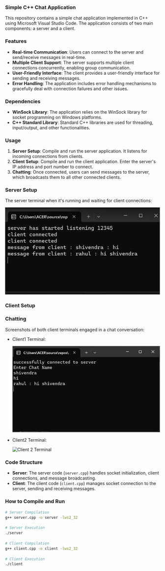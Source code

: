 ### Simple C++ Chat Application

This repository contains a simple chat application implemented in C++ using Microsoft Visual Studio Code. The application consists of two main components: a server and a client.

### Features

- **Real-time Communication**: Users can connect to the server and send/receive messages in real-time.
- **Multiple Client Support**: The server supports multiple client connections concurrently, enabling group communication.
- **User-Friendly Interface**: The client provides a user-friendly interface for sending and receiving messages.
- **Error Handling**: The application includes error handling mechanisms to gracefully deal with connection failures and other issues.

### Dependencies

- **WinSock Library**: The application relies on the WinSock library for socket programming on Windows platforms.
- **C++ Standard Library**: Standard C++ libraries are used for threading, input/output, and other functionalities.

### Usage

1. **Server Setup**: Compile and run the server application. It listens for incoming connections from clients.
2. **Client Setup**: Compile and run the client application. Enter the server's IP address and port number to connect.
3. **Chatting**: Once connected, users can send messages to the server, which broadcasts them to all other connected clients.


### Server Setup

The server terminal when it's running and waiting for client connections:

![Server Terminal](https://github.com/LETME2X/CHAT-APPLICATION-USING-CPP/blob/541afd06bd902ccac0492ff5a3114578254def3b/server.png)

### Client Setup

### Chatting

Screenshots of both client terminals engaged in a chat conversation:

- Client1 Terminal:

  ![Client 1 Terminal](https://github.com/LETME2X/CHAT-APPLICATION-USING-CPP/blob/875c8a1fd6ee713ca6eca522a953120420889db0/client.png)

- Client2 Terminal:

  ![Client 2 Terminal](https://drive.google.com/file/d/1BtEubqDuQxq5tTVkFhFHzY4kTvCH3Bjd/view?usp=sharing)


### Code Structure

- **Server**: The server code (`server.cpp`) handles socket initialization, client connections, and message broadcasting.
- **Client**: The client code (`client.cpp`) manages socket connection to the server, sending and receiving messages.

### How to Compile and Run

```bash
# Server Compilation
g++ server.cpp -o server -lws2_32

# Server Execution
./server

# Client Compilation
g++ client.cpp -o client -lws2_32

# Client Execution
./client


